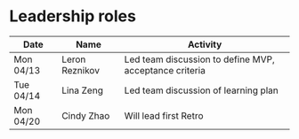 # Leadership roles

| Date      | Name              | Activity                                               |
|-----------|-------------------|--------------------------------------------------------|
| Mon 04/13 | Leron Reznikov    | Led team discussion to define MVP, acceptance criteria | 
| Tue 04/14 | Lina Zeng         | Led team discussion of learning plan                   | 
| Mon 04/20 | Cindy Zhao        | Will lead first Retro                                  | 

